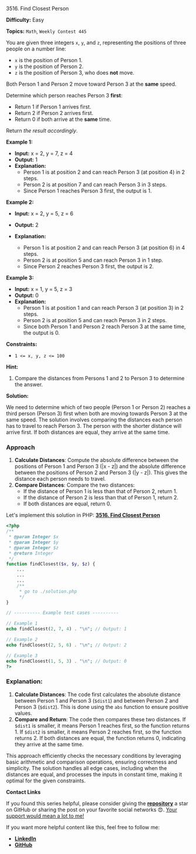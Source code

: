 3516\. Find Closest Person

**Difficulty:** Easy

**Topics:** `Math`, `Weekly Contest 445`

You are given three integers `x`, `y`, and `z`, representing the positions of three people on a number line:

- `x` is the position of Person 1.
- `y` is the position of Person 2.
- `z` is the position of Person 3, who does **not** move.

Both Person 1 and Person 2 move toward Person 3 at the **same** speed.

Determine which person reaches Person 3 **first**:

- Return 1 if Person 1 arrives first.
- Return 2 if Person 2 arrives first.
- Return 0 if both arrive at the **same** time.

Return _the result accordingly_.

**Example 1:**

- **Input:** x = 2, y = 7, z = 4
- **Output:** 1
- **Explanation:**
  - Person 1 is at position 2 and can reach Person 3 (at position 4) in 2 steps.
  - Person 2 is at position 7 and can reach Person 3 in 3 steps.
  - Since Person 1 reaches Person 3 first, the output is 1.

**Example 2:**

- **Input:** x = 2, y = 5, z = 6
- **Output:** 2
- **Explanation:**

  - Person 1 is at position 2 and can reach Person 3 (at position 6) in 4 steps.
  - Person 2 is at position 5 and can reach Person 3 in 1 step.
  - Since Person 2 reaches Person 3 first, the output is 2.

**Example 3:**

- **Input:** x = 1, y = 5, z = 3
- **Output:** 0
- **Explanation:**
  - Person 1 is at position 1 and can reach Person 3 (at position 3) in 2 steps.
  - Person 2 is at position 5 and can reach Person 3 in 2 steps.
  - Since both Person 1 and Person 2 reach Person 3 at the same time, the output is 0.

**Constraints:**

- `1 <= x, y, z <= 100`


**Hint:**
1. Compare the distances from Persons 1 and 2 to Person 3 to determine the answer.






**Solution:**

We need to determine which of two people (Person 1 or Person 2) reaches a third person (Person 3) first when both are moving towards Person 3 at the same speed. The solution involves comparing the distances each person has to travel to reach Person 3. The person with the shorter distance will arrive first. If both distances are equal, they arrive at the same time.

### Approach
1. **Calculate Distances**: Compute the absolute difference between the positions of Person 1 and Person 3 (|x - z|) and the absolute difference between the positions of Person 2 and Person 3 (|y - z|). This gives the distance each person needs to travel.
2. **Compare Distances**: Compare the two distances:
    - If the distance of Person 1 is less than that of Person 2, return 1.
    - If the distance of Person 2 is less than that of Person 1, return 2.
    - If both distances are equal, return 0.

Let's implement this solution in PHP: **[3516. Find Closest Person](https://github.com/mah-shamim/leet-code-in-php/tree/main/algorithms/003516-find-closest-person/solution.php)**

```php
<?php
/**
 * @param Integer $x
 * @param Integer $y
 * @param Integer $z
 * @return Integer
 */
function findClosest($x, $y, $z) {
    ...
    ...
    ...
    /**
     * go to ./solution.php
     */
}

// ---------- Example test cases ----------

// Example 1
echo findClosest(2, 7, 4) . "\n"; // Output: 1

// Example 2
echo findClosest(2, 5, 6) . "\n"; // Output: 2

// Example 3
echo findClosest(1, 5, 3) . "\n"; // Output: 0
?>
```

### Explanation:

1. **Calculate Distances**: The code first calculates the absolute distance between Person 1 and Person 3 (`$dist1`) and between Person 2 and Person 3 (`$dist2`). This is done using the `abs` function to ensure positive values.
2. **Compare and Return**: The code then compares these two distances. If `$dist1` is smaller, it means Person 1 reaches first, so the function returns 1. If `$dist2` is smaller, it means Person 2 reaches first, so the function returns 2. If both distances are equal, the function returns 0, indicating they arrive at the same time.

This approach efficiently checks the necessary conditions by leveraging basic arithmetic and comparison operations, ensuring correctness and simplicity. The solution handles all edge cases, including when the distances are equal, and processes the inputs in constant time, making it optimal for the given constraints.

**Contact Links**

If you found this series helpful, please consider giving the **[repository](https://github.com/mah-shamim/leet-code-in-php)** a star on GitHub or sharing the post on your favorite social networks 😍. [Your support would mean a lot to me!](https://arrivinglivelinesshop.com/xivbsatfw?key=a7e4ffd76750c3e2f4afa05276f66af7)

If you want more helpful content like this, feel free to follow me:

- **[LinkedIn](https://www.linkedin.com/in/arifulhaque/)**
- **[GitHub](https://github.com/mah-shamim)**